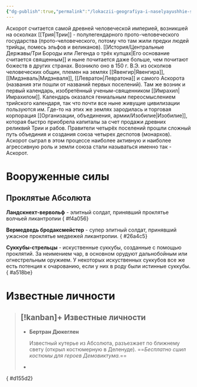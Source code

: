 ```yaml
---
{"dg-publish":true,"permalink":"/lokaczii-geografiya-i-naselyayushhie-sushhestva/neveles/absolyut/absolyut-triedinoe-czarstvo-askorot-tetrarhiya/","dgPassFrontmatter":true}
---
```


Аскорот считается самой древней человеческой империей, возникшей на осколках [[Трия\|Трии]] - полулегендарного прото-человеческого государства (прото-человеческого, потому что там жили предки людей трийцы, помесь эльфов и великанов).
[[История/Центральные Державы/Три Бороды или Легенда о трёх купцах\|Его основание считается священным]] и ныне почитается даже больше, чем почитают божеств в других странах.
Возникло оно в 150 г. В.Э. из осколков человеческих общин, племен на землях [[Явенгир\|Явенгира]], [[Мидэнваль\|Мидэнваля]], [[Левратон\|Левратона]] и самого Аскорота (названия эти пошли от названий первых поселений). Там же возник и первый календарь, изобретённый ученым-священником [[Имрахил\|Имрахилом]]. Календарь оказался 
гениальным переосмыслением трийского календаря, так что почти все ныне живущие цивилизации пользуются им.
Где-то на этих же землях зародилась и торговая корпорация [[Организации, объединения, армии/Изобилие\|Изобилие]], которая быстро приобрела капиталы за счет продажи древних реликвий Трии и рабов.
Правители четырёх поселений прошли сложный путь объединия и создания союза четырех деспотов (монархов). Аскорот сыграл в этом процессе наиболее активную и наиболее агрессивную роль и земли союза стали называться именно так - Аскорот. 

# Вооруженные силы

## Проклятые Абсолюта

**Ландскнехт-вервольф** - элитный солдат, принявший проклятье волчьей ликантропии
{ #f4a056}


**Вермедведь бродаксмейстер** - супер элитный солдат, принявший ужасное проклятье медвежей ликантропии.
{ #26a4c5}


**Суккубы-стрельцы** - искуственные суккубы, созданные с помощью проклятий. За неимением чар, в основном орудуют дальнобойным или огнестрельным оружием. У некоторых искуственных суккубов все же есть потенция к очарованию, если у них в роду были истинные суккубы.
{ #a518be}


# Известные личности
> [!kanban]+ Известные личности
> - 
> 	- **Бертран Дюкеглен**
> 	  
> 	  Известный кутерье из Абсолюта, разъезжает по ближнему свету (открыл костюмерную в Деленуде). ==*Бесплатно сшил костюмы для героев Демовиктума.*==
> - 
{ #d155d2}

